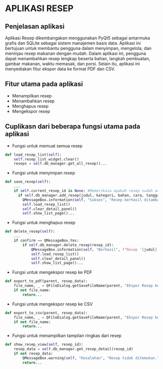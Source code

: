 # APLIKASI RESEP

## Penjelasan aplikasi
Aplikasi Resep dikembangakan menggunakan PyQt5 sebagai antarmuka grafis dan SQLite sebagai sistem manajemen basis data. Aplikasi ini bertujuan untuk membantu pengguna dalam menyimpan, mengelola, dan meninjau resep makanan dengan mudah. Dalam aplikasi ini, pengguna dapat menambahkan resep lengkap beserta bahan, langkah pembuatan, gambar makanan, waktu memasak, dan porsi. Selain itu, aplikasi ini menyediakan fitur ekspor data ke format PDF dan CSV.

## Fitur utama pada aplikasi
* Menampilkan resep 
* Menambahkan resep
* Menghapus resep 
* Mengekspor resep

## Cuplikasn dari beberapa fungsi utama pada aplikasi
* Fungsi untuk memuat semua resep
```python
def load_resep_list(self):
    self.resep_list_widget.clear()
    reseps = self.db_manager.get_all_resep()...
```

* Fungsi untuk menyimpan resep
```python
def save_resep(self):
    ...
    if self.current_resep_id is None: #Memerikasa apakah resep sudah ada
      if self.db_manager.add_resep(judul, kategori, bahan, cara, tanggal, gambar_path, waktu, porsi):
        QMessageBox.information(self, "Sukses", "Resep berhasil ditambahkan!")
        self.load_resep_list()
        self.clear_detail_panel()
        self.show_list_page()...
```

* Fungsi untuk menghapus resep
```python
def delete_resep(self):
    ...
    if confirm == QMessageBox.Yes:
        if self.db_manager.delete_resep(resep_id):
            QMessageBox.information(self, "Berhasil", f"Resep '{judul}' berhasil dihapus.")
            self.load_resep_list()
            self.clear_detail_panel()
            self.show_list_page()...
```

* Fungsi untuk mengekspor resep ke PDF
```python
def export_to_pdf(parent, resep_data):
    file_name, _ = QFileDialog.getSaveFileName(parent, "Ekspor Resep ke PDF", "", "PDF Files (*.pdf)")
    if not file_name:
        return...
```

* Fungsi untuk mengekspor resep ke CSV
```python
def export_to_csv(parent, resep_data):
    file_name, _ = QFileDialog.getSaveFileName(parent, "Ekspor Resep ke CSV", "", "CSV Files (*.csv)")
    if not file_name:
        return...
```

* Fungsi untuk menampilkan tampilan ringkas dari resep
```python
def show_resep_view(self, resep_id):
    resep_data = self.db_manager.get_resep_detail(resep_id)
    if not resep_data:
        QMessageBox.warning(self, "Kesalahan", "Resep tidak ditemukan.")
        return...
```
